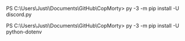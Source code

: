PS C:\Users\Justi\Documents\GitHub\CopMorty> py -3 -m pip install -U discord.py

PS C:\Users\Justi\Documents\GitHub\CopMorty> py -3 -m pip install -U python-dotenv 